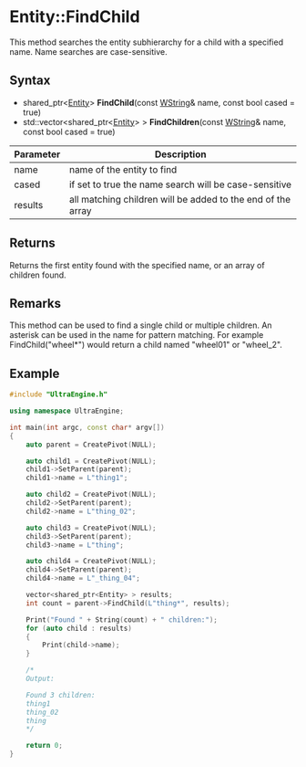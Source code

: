 # Entity::FindChild

This method searches the entity subhierarchy for a child with a specified name. Name searches are case-sensitive.

## Syntax

- shared_ptr<[Entity](Entity.md)\> **FindChild**(const [WString](WString.md)& name, const bool cased = true)
- std::vector<shared_ptr<[Entity](Entity.md)\> > **FindChildren**(const [WString](WString.md)& name, const bool cased = true)

| Parameter | Description |
| --- | --- |
| name | name of the entity to find |
| cased | if set to true the name search will be case-sensitive |
| results | all matching children will be added to the end of the array |

## Returns

Returns the first entity found with the specified name, or an array of children found.

## Remarks

This method can be used to find a single child or multiple children. An asterisk can be used in the name for pattern matching. For example FindChild("wheel*") would return a child named "wheel01" or "wheel_2".

## Example

```c++
#include "UltraEngine.h"

using namespace UltraEngine;

int main(int argc, const char* argv[])
{
	auto parent = CreatePivot(NULL);

	auto child1 = CreatePivot(NULL);
	child1->SetParent(parent);
	child1->name = L"thing1";

	auto child2 = CreatePivot(NULL);
	child2->SetParent(parent);
	child2->name = L"thing_02";

	auto child3 = CreatePivot(NULL);
	child3->SetParent(parent);
	child3->name = L"thing";

	auto child4 = CreatePivot(NULL);
	child4->SetParent(parent);
	child4->name = L"_thing_04";

	vector<shared_ptr<Entity> > results;
	int count = parent->FindChild(L"thing*", results);

	Print("Found " + String(count) + " children:");
	for (auto child : results)
	{
		Print(child->name);
	}

	/*
	Output:

	Found 3 children:
	thing1
	thing_02
	thing
	*/

	return 0;
}
```
